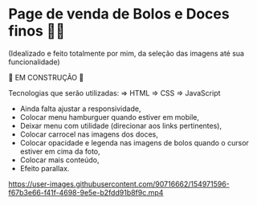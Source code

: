 # Page de venda de Bolos e Doces finos 🍰🧁
(Idealizado e feito totalmente por mim, da seleção das imagens até sua funcionalidade)

🚧 EM CONSTRUÇÃO 🚧

Tecnologias que serão utilizadas:
=> HTML
=> CSS
=> JavaScript

- Ainda falta ajustar a responsividade,
- Colocar menu hamburguer quando estiver em mobile,
- Deixar menu com utilidade (direcionar aos links pertinentes),
- Colocar carrocel nas imagens dos doces,
- Colocar opacidade e legenda nas imagens de bolos quando o cursor estiver em cima da foto,
- Colocar mais conteúdo,
- Efeito parallax.

https://user-images.githubusercontent.com/90716662/154971596-f67b3e66-f41f-4698-9e5e-b2fdd91b8f9c.mp4

